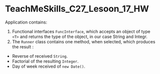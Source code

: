 # TeachMeSkills_C27_Lesoon_17_HW

Application contains:
 1. Functional interfaces `FuncInterface`, which accepts an object of type `<T>` and returns the type of the object, in our case String and Integr.
 2. The `Runner` class contains one method, when selected, which produces the result :
 - Reverse of received `String`.
 - Factorial of the resulting `Integer`.
 - Day of week received of `new Date()`.
